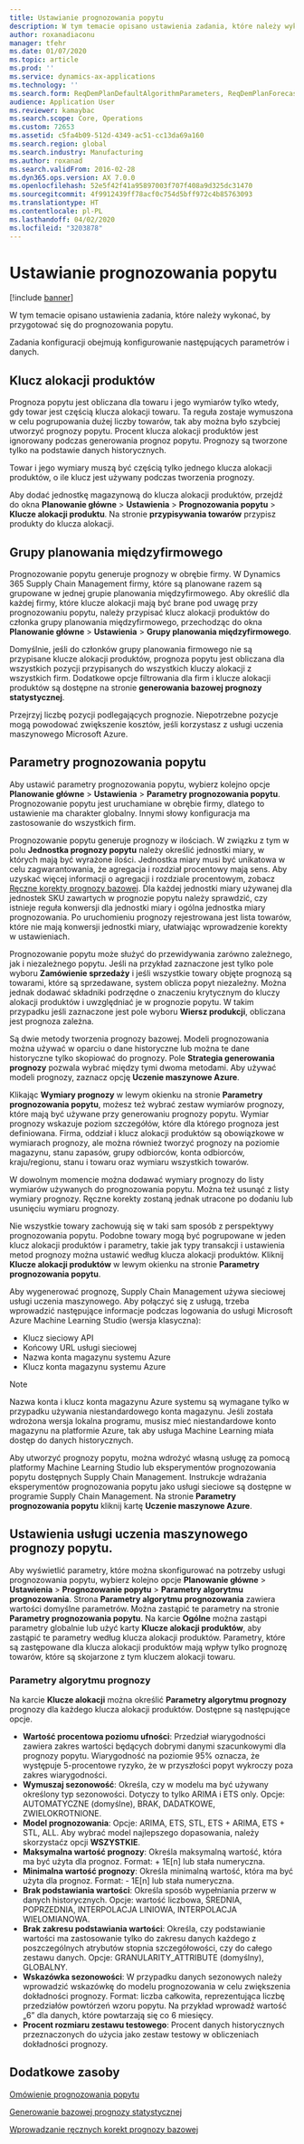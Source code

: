 ```yaml
---
title: Ustawianie prognozowania popytu
description: W tym temacie opisano ustawienia zadania, które należy wykonać, by przygotować się do prognozowania popytu.
author: roxanadiaconu
manager: tfehr
ms.date: 01/07/2020
ms.topic: article
ms.prod: ''
ms.service: dynamics-ax-applications
ms.technology: ''
ms.search.form: ReqDemPlanDefaultAlgorithmParameters, ReqDemPlanForecastParameters
audience: Application User
ms.reviewer: kamaybac
ms.search.scope: Core, Operations
ms.custom: 72653
ms.assetid: c5fa4b09-512d-4349-ac51-cc13da69a160
ms.search.region: global
ms.search.industry: Manufacturing
ms.author: roxanad
ms.search.validFrom: 2016-02-28
ms.dyn365.ops.version: AX 7.0.0
ms.openlocfilehash: 52e5f42f41a95897003f707f408a9d325dc31470
ms.sourcegitcommit: 4f9912439ff78acf0c754d5bff972c4b85763093
ms.translationtype: HT
ms.contentlocale: pl-PL
ms.lasthandoff: 04/02/2020
ms.locfileid: "3203878"
---
```

# <a name="demand-forecasting-setup"></a>Ustawianie prognozowania popytu

[!include [banner](../includes/banner.md)]

W tym temacie opisano ustawienia zadania, które należy wykonać, by przygotować się do prognozowania popytu.  

Zadania konfiguracji obejmują konfigurowanie następujących parametrów i danych.

## <a name="item-allocation-key"></a>Klucz alokacji produktów
Prognoza popytu jest obliczana dla towaru i jego wymiarów tylko wtedy, gdy towar jest częścią klucza alokacji towaru. Ta reguła zostaje wymuszona w celu pogrupowania dużej liczby towarów, tak aby można było szybciej utworzyć prognozy popytu. Procent klucza alokacji produktów jest ignorowany podczas generowania prognoz popytu. Prognozy są tworzone tylko na podstawie danych historycznych. 

Towar i jego wymiary muszą być częścią tylko jednego klucza alokacji produktów, o ile klucz jest używany podczas tworzenia prognozy. 

Aby dodać jednostkę magazynową do klucza alokacji produktów, przejdź do okna **Planowanie główne** &gt; **Ustawienia** &gt; **Prognozowania popytu** &gt; **Klucze alokacji produktu**. Na stronie **przypisywania towarów** przypisz produkty do klucza alokacji.

## <a name="intercompany-planning-groups"></a>Grupy planowania międzyfirmowego
Prognozowanie popytu generuje prognozy w obrębie firmy. W Dynamics 365 Supply Chain Management firmy, które są planowane razem są grupowane w jednej grupie planowania międzyfirmowego. Aby określić dla każdej firmy, które klucze alokacji mają być brane pod uwagę przy prognozowaniu popytu, należy przypisać klucz alokacji produktów do członka grupy planowania międzyfirmowego, przechodząc do okna **Planowanie główne** &gt; **Ustawienia** &gt; **Grupy planowania międzyfirmowego**. 

Domyślnie, jeśli do członków grupy planowania firmowego nie są przypisane klucze alokacji produktów, prognoza popytu jest obliczana dla wszystkich pozycji przypisanych do wszystkich kluczy alokacji z wszystkich firm. Dodatkowe opcje filtrowania dla firm i klucze alokacji produktów są dostępne na stronie **generowania bazowej prognozy statystycznej**. 

Przejrzyj liczbę pozycji podlegających prognozie. Niepotrzebne pozycje mogą powodować zwiększenie kosztów, jeśli korzystasz z usługi uczenia maszynowego Microsoft Azure.

## <a name="demand-forecasting-parameters"></a>Parametry prognozowania popytu
Aby ustawić parametry prognozowania popytu, wybierz kolejno opcje **Planowanie główne** &gt; **Ustawienia** &gt; **Parametry prognozowania popytu**. Prognozowanie popytu jest uruchamiane w obrębie firmy, dlatego to ustawienie ma charakter globalny. Innymi słowy konfiguracja ma zastosowanie do wszystkich firm. 

Prognozowanie popytu generuje prognozy w ilościach. W związku z tym w polu **Jednostka prognozy popytu** należy określić jednostki miary, w których mają być wyrażone ilości. Jednostka miary musi być unikatowa w celu zagwarantowania, że agregacja i rozdział procentowy mają sens. Aby uzyskać więcej informacji o agregacji i rozdziale procentowym, zobacz [Ręczne korekty prognozy bazowej](manual-adjustments-baseline-forecast.md). Dla każdej jednostki miary używanej dla jednostek SKU zawartych w prognozie popytu należy sprawdzić, czy istnieje reguła konwersji dla jednostki miary i ogólna jednostka miary prognozowania. Po uruchomieniu prognozy rejestrowana jest lista towarów, które nie mają konwersji jednostki miary, ułatwiając wprowadzenie korekty w ustawieniach. 

Prognozowanie popytu może służyć do przewidywania zarówno zależnego, jak i niezależnego popytu. Jeśli na przykład zaznaczone jest tylko pole wyboru **Zamówienie sprzedaży** i jeśli wszystkie towary objęte prognozą są towarami, które są sprzedawane, system oblicza popyt niezależny. Można jednak dodawać składniki podrzędne o znaczeniu krytycznym do kluczy alokacji produktów i uwzględniać je w prognozie popytu. W takim przypadku jeśli zaznaczone jest pole wyboru **Wiersz produkcji**, obliczana jest prognoza zależna. 

Są dwie metody tworzenia prognozy bazowej. Modeli prognozowania można używać w oparciu o dane historyczne lub można te dane historyczne tylko skopiować do prognozy. Pole **Strategia generowania prognozy** pozwala wybrać między tymi dwoma metodami. Aby używać modeli prognozy, zaznacz opcję **Uczenie maszynowe Azure**. 

Klikając **Wymiary prognozy** w lewym okienku na stronie **Parametry prognozowania popytu**, możesz też wybrać zestaw wymiarów prognozy, które mają być używane przy generowaniu prognozy popytu. Wymiar prognozy wskazuje poziom szczegółów, które dla którego prognoza jest definiowana. Firma, oddział i klucz alokacji produktów są obowiązkowe w wymiarach prognozy, ale można również tworzyć prognozy na poziomie magazynu, stanu zapasów, grupy odbiorców, konta odbiorców, kraju/regionu, stanu i towaru oraz wymiaru wszystkich towarów. 

W dowolnym momencie można dodawać wymiary prognozy do listy wymiarów używanych do prognozowania popytu. Można też usunąć z listy wymiary prognozy. Ręczne korekty zostaną jednak utracone po dodaniu lub usunięciu wymiaru prognozy. 

Nie wszystkie towary zachowują się w taki sam sposób z perspektywy prognozowania popytu. Podobne towary mogą być pogrupowane w jeden klucz alokacji produktów i parametry, takie jak typy transakcji i ustawienia metod prognozy można ustawić według klucza alokacji produktów. Kliknij **Klucze alokacji produktów** w lewym okienku na stronie **Parametry prognozowania popytu**. 

Aby wygenerować prognozę, Supply Chain Management używa sieciowej usługi uczenia maszynowego. Aby połączyć się z usługą, trzeba wprowadzić następujące informacje podczas logowania do usługi Microsoft Azure Machine Learning Studio (wersja klasyczna):

-   Klucz sieciowy API
-   Końcowy URL usługi sieciowej
-   Nazwa konta magazynu systemu Azure
-   Klucz konta magazynu systemu Azure

> [!NOTE]
> Nazwa konta i klucz konta magazynu Azure systemu są wymagane tylko w przypadku używania niestandardowego konta magazynu. Jeśli została wdrożona wersja lokalna programu, musisz mieć niestandardowe konto magazynu na platformie Azure, tak aby usługa Machine Learning miała dostęp do danych historycznych. 

Aby utworzyć prognozy popytu, można wdrożyć własną usługę za pomocą platformy Machine Learning Studio lub eksperymentów prognozowania popytu dostępnych Supply Chain Management. Instrukcje wdrażania eksperymentów prognozowania popytu jako usługi sieciowe są dostępne w programie Supply Chain Management. Na stronie **Parametry prognozowania popytu** kliknij kartę **Uczenie maszynowe Azure**.

## <a name="settings-for-the-demand-forecasting-machine-learning-service"></a>Ustawienia usługi uczenia maszynowego prognozy popytu.
Aby wyświetlić parametry, które można skonfigurować na potrzeby usługi prognozowania popytu, wybierz kolejno opcje **Planowanie główne** &gt; **Ustawienia** &gt; **Prognozowanie popytu** &gt; **Parametry algorytmu prognozowania**. Strona **Parametry algorytmu prognozowania** zawiera wartości domyślne parametrów. Można zastąpić te parametry na stronie **Parametry prognozowania popytu**. Na karcie **Ogólne** można zastąpi parametry globalnie lub użyć karty **Klucze alokacji produktów**, aby zastąpić te parametry według klucza alokacji produktów. Parametry, które są zastępowane dla klucza alokacji produktów mają wpływ tylko prognozę towarów, które są skojarzone z tym kluczem alokacji towaru.

### <a name="forecast-algorithm-parameters"></a>Parametry algorytmu prognozy

Na karcie **Klucze alokacji** można określić **Parametry algorytmu prognozy** prognozy dla każdego klucza alokacji produktów. Dostępne są następujące opcje.
- **Wartość procentowa poziomu ufności**: Przedział wiarygodności zawiera zakres wartości będących dobrymi danymi szacunkowymi dla prognozy popytu. Wiarygodność na poziomie 95% oznacza, że występuje 5-procentowe ryzyko, że w przyszłości popyt wykroczy poza zakres wiarygodności.
- **Wymuszaj sezonowość**: Określa, czy w modelu ma być używany określony typ sezonowości. Dotyczy to tylko ARIMA i ETS only. Opcje: AUTOMATYCZNE (domyślne), BRAK, DADATKOWE, ZWIELOKROTNIONE.
- **Model prognozowania**: Opcje: ARIMA, ETS, STL, ETS + ARIMA, ETS + STL, ALL. Aby wybrać model najlepszego dopasowania, należy skorzystaćz opcji **WSZYSTKIE**.
- **Maksymalna wartość prognozy**: Określa maksymalną wartość, która ma być użyta dla prognoz. Format: + 1E[n] lub stała numeryczna.
- **Minimalna wartość prognozy**: Określa minimalną wartość, która ma być użyta dla prognoz. Format: - 1E[n] lub stała numeryczna.
- **Brak podstawiania wartości**: Określa sposób wypełniania przerw w danych historycznych. Opcje: wartość liczbowa, ŚREDNIA, POPRZEDNIA, INTERPOLACJA LINIOWA, INTERPOLACJA WIELOMIANOWA.
- **Brak zakresu podstawiania wartości**: Określa, czy podstawianie wartości ma zastosowanie tylko do zakresu danych każdego z poszczególnych atrybutów stopnia szczegółowości, czy do całego zestawu danych. Opcje: GRANULARITY_ATTRIBUTE (domyślny), GLOBALNY.
- **Wskazówka sezonowości**: W przypadku danych sezonowych należy wprowadzić wskazówkę do modelu prognozowania w celu zwiększenia dokładności prognozy. Format: liczba całkowita, reprezentująca liczbę przedziałów powtórzeń wzoru popytu. Na przykład wprowadź wartość „6” dla danych, które powtarzają się co 6 miesięcy.
- **Procent rozmiaru zestawu testowego**: Procent danych historycznych przeznaczonych do użycia jako zestaw testowy w obliczeniach dokładności prognozy. 

<a name="additional-resources"></a>Dodatkowe zasoby
--------

[Omówienie prognozowania popytu](introduction-demand-forecasting.md)

[Generowanie bazowej prognozy statystycznej](generate-statistical-baseline-forecast.md)

[Wprowadzanie ręcznych korekt prognozy bazowej](manual-adjustments-baseline-forecast.md)



